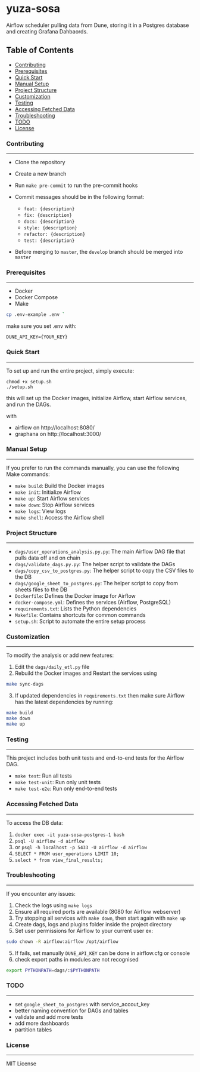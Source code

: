 
# yuza-sosa

Airflow scheduler pulling data from Dune, storing it in a Postgres database and creating Grafana Dahbaords.

**Table of Contents**
-------------------
* [Contributing](#contributing)
* [Prerequisites](#prerequisites)
* [Quick Start](#quick-start)
* [Manual Setup](#manual-setup)
* [Project Structure](#project-structure)
* [Customization](#customization)
* [Testing](#testing)
* [Accessing Fetched Data](#accessing-fetched-data)
* [Troubleshooting](#troubleshooting)
* [TODO](#todo)
* [License](#license)

### Contributing
---------------
* Clone the repository
* Create a new branch
* Run `make pre-commit` to run the pre-commit hooks
* Commit messages should be in the following format:
    * `feat: {description}`
    * `fix: {description}`
    * `docs: {description}`
    * `style: {description}`
    * `refactor: {description}`
    * `test: {description}`

* Before merging to `master`, the `develop` branch should be merged into `master`


### Prerequisites
---------------

* Docker
* Docker Compose
* Make

```bash
cp .env-example .env `
```

make sure you set .env with:
```
DUNE_API_KEY={YOUR_KEY}
```

### Quick Start
-------------

To set up and run the entire project, simply execute:

```
chmod +x setup.sh
./setup.sh
```

this will set up the Docker images, initialize Airflow, start Airflow services, and run the DAGs.

with
- airflow on http://localhost:8080/
- graphana on http://localhost:3000/

### Manual Setup
-------------

If you prefer to run the commands manually, you can use the following Make commands:

* `make build`: Build the Docker images
* `make init`: Initialize Airflow
* `make up`: Start Airflow services
* `make down`: Stop Airflow services
* `make logs`: View logs
* `make shell`: Access the Airflow shell

### Project Structure
-----------------

* `dags/user_operations_analysis.py.py`: The main Airflow DAG file that pulls data off and on chain
* `dags/validate_dags.py.py`: The helper script to validate the DAGs
* `dags/copy_csv_to_postgres.py`: The helper script to copy the CSV files to the DB
* `dags/google_sheet_to_postgres.py`: The helper script to copy from sheets files to the DB
* `Dockerfile`: Defines the Docker image for Airflow
* `docker-compose.yml`: Defines the services (Airflow, PostgreSQL)
* `requirements.txt`: Lists the Python dependencies
* `Makefile`: Contains shortcuts for common commands
* `setup.sh`: Script to automate the entire setup process

### Customization
-------------

To modify the analysis or add new features:

1. Edit the `dags/daily_etl.py` file
2. Rebuild the Docker images and Restart the services using
```bash
make sync-dags
```
3. If updated dependencies in `requirements.txt` then make sure Airflow has the latest dependencies by running:
```bash
make build
make down
make up
```

### Testing
------

This project includes both unit tests and end-to-end tests for the Airflow DAG.

* `make test`: Run all tests
* `make test-unit`: Run only unit tests
* `make test-e2e`: Run only end-to-end tests

### Accessing Fetched Data
---------------------

To access the DB data:

1. `docker exec -it yuza-sosa-postgres-1 bash`
2. `psql -U airflow -d airflow`
3. or `psql -h localhost -p 5433 -U airflow -d airflow`
3. `SELECT * FROM user_operations LIMIT 10;`
4. `select * from view_final_results;`

### Troubleshooting
-----------------

If you encounter any issues:

1. Check the logs using `make logs`
2. Ensure all required ports are available (8080 for Airflow webserver)
3. Try stopping all services with `make down`, then start again with `make up`
4. Create dags, logs and plugins folder inside the project directory
5. Set user permissions for Airflow to your current user ex:
```bash
sudo chown -R airflow:airflow /opt/airflow
```
5. If fails, set manually `DUNE_API_KEY` can be done in airflow.cfg or console
6. check export paths in modules are not recognised
```bash
export PYTHONPATH=dags/:$PYTHONPATH
```

### TODO
------
- set `google_sheet_to_postgres` with service_accout_key
- better naming convention for DAGs and tables
- validate and add more tests
- add more dashboards
- partition tables


### License
-------

MIT License
